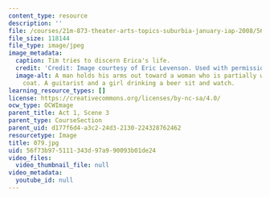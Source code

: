 ```yaml
---
content_type: resource
description: ''
file: /courses/21m-873-theater-arts-topics-suburbia-january-iap-2008/56f73b975111343d97a990093b01de24_079.jpg
file_size: 118144
file_type: image/jpeg
image_metadata:
  caption: Tim tries to discern Erica's life.
  credit: 'Credit: Image courtesy of Eric Levenson. Used with permission.'
  image-alt: A man holds his arms out toward a woman who is partially wearing a red
    coat. A guitarist and a girl drinking a beer sit and watch.
learning_resource_types: []
license: https://creativecommons.org/licenses/by-nc-sa/4.0/
ocw_type: OCWImage
parent_title: Act 1, Scene 3
parent_type: CourseSection
parent_uid: d177f6d4-a3c2-24d3-2130-224328762462
resourcetype: Image
title: 079.jpg
uid: 56f73b97-5111-343d-97a9-90093b01de24
video_files:
  video_thumbnail_file: null
video_metadata:
  youtube_id: null
---
```

